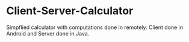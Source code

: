 # Client-Server-Calculator
Simpflied calculator with computations done in remotely. Client done in Android and Server done in Java.
